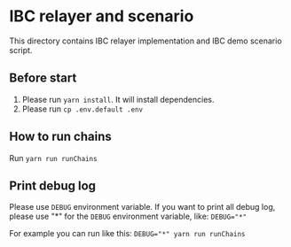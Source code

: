 IBC relayer and scenario
=========================

This directory contains IBC relayer implementation and IBC demo scenario script.

## Before start

1. Please run `yarn install`. It will install dependencies.
2. Please run `cp .env.default .env`

## How to run chains

Run `yarn run runChains`

## Print debug log

Please use `DEBUG` environment variable.
If you want to print all debug log,
please use "\*" for the `DEBUG` environment variable, like: `DEBUG="*"`

For example you can run like this: `DEBUG="*" yarn run runChains`
